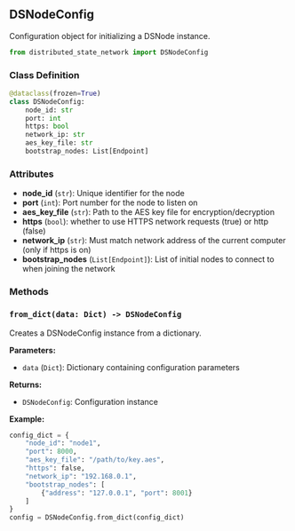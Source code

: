 ## DSNodeConfig

Configuration object for initializing a DSNode instance.

```python
from distributed_state_network import DSNodeConfig
```

### Class Definition
```python
@dataclass(frozen=True)
class DSNodeConfig:
    node_id: str
    port: int
    https: bool
    network_ip: str
    aes_key_file: str
    bootstrap_nodes: List[Endpoint]
```

### Attributes
- **node_id** (`str`): Unique identifier for the node
- **port** (`int`): Port number for the node to listen on
- **aes_key_file** (`str`): Path to the AES key file for encryption/decryption
- **https** (`bool`): whether to use HTTPS network requests (true) or http (false)
- **network_ip** (`str`): Must match network address of the current computer (only if https is on)
- **bootstrap_nodes** (`List[Endpoint]`): List of initial nodes to connect to when joining the network

### Methods

### `from_dict(data: Dict) -> DSNodeConfig`
Creates a DSNodeConfig instance from a dictionary.

**Parameters:**
- `data` (`Dict`): Dictionary containing configuration parameters

**Returns:**
- `DSNodeConfig`: Configuration instance

**Example:**
```python
config_dict = {
    "node_id": "node1",
    "port": 8000,
    "aes_key_file": "/path/to/key.aes",
    "https": false,
    "network_ip": "192.168.0.1",
    "bootstrap_nodes": [
        {"address": "127.0.0.1", "port": 8001}
    ]
}
config = DSNodeConfig.from_dict(config_dict)
```